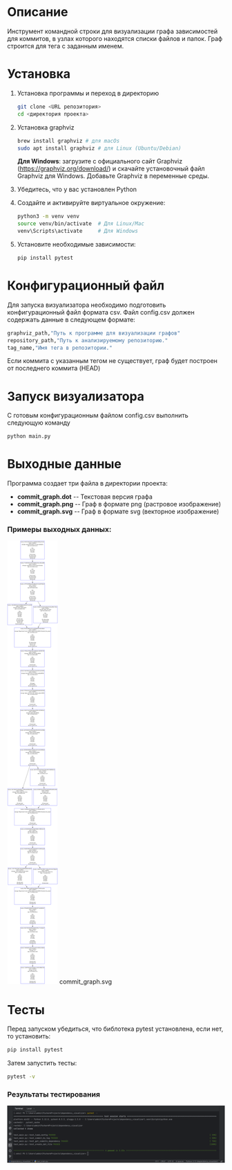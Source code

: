 # Описание
Инструмент командной строки для визуализации графа зависимостей для коммитов, в узлах которого находятся 
списки файлов и папок. Граф строится для тега с заданным именем. 

# Установка

1. Установка программы и переход в директорию
   ```bash
   git clone <URL репозитория>
   cd <директория проекта>
   ```
   
2. Установка graphviz
   ```bash
   brew install graphviz # для macOs
   sudo apt install graphviz # для Linux (Ubuntu/Debian)
   ```
   **Для Windows**: загрузите с официального сайт Graphviz (https://graphviz.org/download/) и скачайте установочный файл Graphviz для Windows. Добавьте Graphviz в переменные среды.

3. Убедитесь, что у вас установлен Python

4. Создайте и активируйте виртуальное окружение:
   ```bash
   python3 -m venv venv
   source venv/bin/activate  # Для Linux/Mac
   venv\Scripts\activate     # Для Windows
   ```
5. Установите необходимые зависимости:
   ```bash
   pip install pytest
   ```

# Конфигурационный файл

Для запуска визуализатора необходимо подготовить конфигурационный файл формата csv.
Файл config.csv должен содержать данные в следующем формате:
```bash
graphviz_path,"Путь к программе для визуализации графов"
repository_path,"Путь к анализируемому репозиторию." 
tag_name,"Имя тега в репозитории."
```
Если коммита с указанным тегом не существует, граф будет построен от последнего коммита (HEAD)

# Запуск визуализатора

С готовым конфигурационным файлом config.csv выполнить следующую команду
   ```bash
   python main.py
   ```

# Выходные данные

Программа создает три файла в директории проекта:

- **commit_graph.dot** -- Текстовая версия графа
- **commit_graph.png** -- Граф в формате png (растровое изображение)
- **commit_graph.svg** -- Граф в формате svg (векторное изображение)

### Примеры выходных данных:
![commit_graph.svg](commit_graph.svg)
commit_graph.svg

# Тесты
   Перед запуском убедиться, что библотека pytest установлена, если нет, то установить:
   ```bash
   pip install pytest
   ```
   Затем запустить тесты:
   ```bash
   pytest -v
   ```
   
   ### Результаты тестирования
   ![img.png](tests.png)